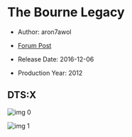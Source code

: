 # The Bourne Legacy

* Author: aron7awol

* [Forum Post](https://www.avsforum.com/threads/bass-eq-for-filtered-movies.2995212/post-57759348)

* Release Date: 2016-12-06
* Production Year: 2012

## DTS:X

![img 0](https://i.imgur.com/F1CWFso.jpg)

![img 1](https://i.imgur.com/75ySMAg.jpg)

